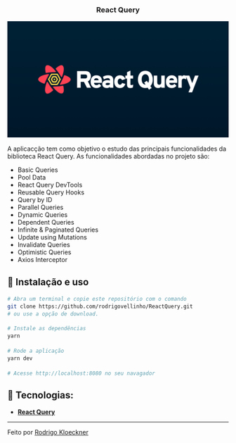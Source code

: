 <h3 align="center">
React Query
</h3>

<p align="center">
  <img src="https://github.com/rodrigovellinho/ReactQuery/blob/main/public/capa.png" alt="ReactQuery">
</p>

A aplicacção tem como objetivo o estudo das principais funcionalidades da biblioteca React Query. As funcionalidades abordadas no projeto são:
- Basic Queries
- Pool Data
- React Query DevTools
- Reusable Query Hooks
- Query by ID
- Parallel Queries
- Dynamic Queries
- Dependent Queries
- Infinite & Paginated Queries
- Update using Mutations
- Invalidate Queries
- Optimistic Queries
- Axios Interceptor


## :wrench: Instalação e uso

```bash
# Abra um terminal e copie este repositório com o comando
git clone https://github.com/rodrigovellinho/ReactQuery.git
# ou use a opção de download.

# Instale as dependências
yarn

# Rode a aplicação
yarn dev

# Acesse http://localhost:8080 no seu navagador
```

## 🔨 Tecnologias:

- **[React Query](https://react-query.tanstack.com/)**

---

Feito por [Rodrigo Kloeckner](https://github.com/rodrigovellinho)
